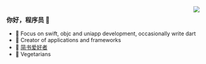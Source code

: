 <img align="right" src="https://github-readme-stats.vercel.app/api?username=lztbwlkj&show_icons=true&icon_color=CE1D2D&text_color=718096&bg_color=ffffff&hide_title=true" />

### 你好，程序员 👋

- :orange_book: Focus on swift, objc and uniapp development, occasionally write dart
- :hammer: Creator of applications and frameworks
- :ram: [简书爱好者](https://www.jianshu.com/u/e255db141a4a)
- :meat_on_bone: Vegetarians
